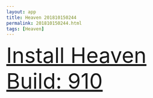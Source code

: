 ```yaml
---
layout: app
title: Heaven 201810150244
permalink: 201810150244.html
tags: [Heaven]
---
```

<div class="pure-g">
    <div class="pure-u-1-1" style="font-size: 4em">
        <a class="pure-button-primary" href="itms-services://?action=download-manifest&url=https%3A%2F%2Flitsungyisigono.github.io%2FTestScript%2Fmanifests%2F201810150244.plist"><i class="fa fa-download" aria-hidden="true"></i>Install Heaven Build: 910</a>
    </div>
</div>